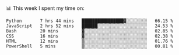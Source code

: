📊 This week I spent my time on:
<!--START_SECTION:waka-->

```text
Python       7 hrs 44 mins   ████████████████▓░░░░░░░░   66.15 %
JavaScript   2 hrs 52 mins   ██████░░░░░░░░░░░░░░░░░░░   24.53 %
Bash         20 mins         ▓░░░░░░░░░░░░░░░░░░░░░░░░   02.85 %
CSS          16 mins         ▓░░░░░░░░░░░░░░░░░░░░░░░░   02.38 %
HTML         12 mins         ▒░░░░░░░░░░░░░░░░░░░░░░░░   01.76 %
PowerShell   5 mins          ▒░░░░░░░░░░░░░░░░░░░░░░░░   00.81 %
```

<!--END_SECTION:waka-->

